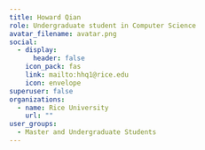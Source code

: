 ```yaml
---
title: Howard Qian
role: Undergraduate student in Computer Science
avatar_filename: avatar.png
social:
  - display:
      header: false
    icon_pack: fas
    link: mailto:hhq1@rice.edu
    icon: envelope
superuser: false
organizations:
  - name: Rice University
    url: ""
user_groups:
  - Master and Undergraduate Students
---
```

